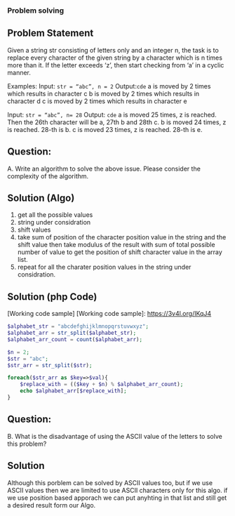 ### Problem solving

## Problem Statement
Given a string str consisting of letters only and an integer n, the task is to replace every character of the given string by a character which is n times more than it. If the letter exceeds ‘z’, then start checking from ‘a’ in a cyclic manner.

Examples:
Input: `str = “abc”, n = 2`
Output:`cde`
a is moved by 2 times which results in character c
b is moved by 2 times which results in character d
c is moved by 2 times which results in character e

Input: `str = “abc”, n= 28`
Output: `cde`
a is moved 25 times, z is reached. Then the 26th character will be a, 27th b and 28th c.
b is moved 24 times, z is reached. 28-th is b.
c is moved 23 times, z is reached. 28-th is e.

## Question: 
A. Write an algorithm to solve the above issue. Please consider the complexity of the algorithm.

## Solution (Algo)

1. get all the possible values
2. string under considration
3. shift values
4. take sum of position of the character position value in the string and the shift value then take modulus of the result with sum of total possible number of value to get the position of shift character value in the array list.
5. repeat for all the charater position values in the string under considration.

## Solution (php Code)

[Working code sample]
[Working code sample]: https://3v4l.org/IKqJ4

```php
$alphabet_str = "abcdefghijklmnopqrstuvwxyz";
$alphabet_arr = str_split($alphabet_str);
$alphabet_arr_count = count($alphabet_arr);

$n = 2;
$str = "abc";
$str_arr = str_split($str);

foreach($str_arr as $key=>$val){
    $replace_with = (($key + $n) % $alphabet_arr_count);    
    echo $alphabet_arr[$replace_with];
}
```

## Question: 
B. What is the disadvantage of using the ASCII value of the letters to solve this problem?

## Solution
Although this porblem can be solved by ASCII values too, but if we use ASCII values then we are limited to use ASCII characters only for this algo. if we use position based apporach we can put anyhting in that list and still get a desired result form our Algo.




